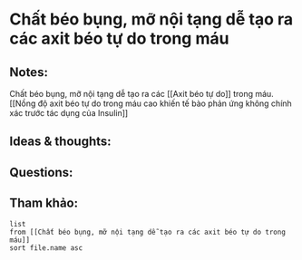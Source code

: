 # Chất béo bụng, mỡ nội tạng dễ tạo ra các axit béo tự do trong máu

## Notes:
Chất béo bụng, mỡ nội tạng dễ tạo ra các [[Axit béo tự do]] trong máu. [[Nồng độ axit béo tự do trong máu cao khiến tế bào phản ứng không chính xác trước tác dụng của Insulin]]

## Ideas & thoughts:

## Questions:


## Tham khảo:
```dataview
list
from [[Chất béo bụng, mỡ nội tạng dễ tạo ra các axit béo tự do trong máu]]
sort file.name asc
```
